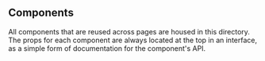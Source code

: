 ## Components

All components that are reused across pages are housed in this directory. The props for each component are always located at the top in an interface, as a simple form of documentation for the component's API.
